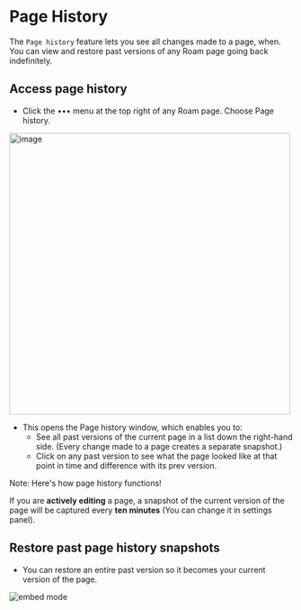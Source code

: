 # Page History
The `Page history` feature lets you see all changes made to a page, when. You can view and restore past versions of any Roam page going back indefinitely.



## Access page history

- Click the ••• menu at the top right of any Roam page. Choose Page history.

<img width="500" alt="image" src="https://user-images.githubusercontent.com/23192045/212555750-0537af6b-1045-4b37-a5b6-37a990dea46e.png">


- This opens the Page history window, which enables you to:
  - See all past versions of the current page in a list down the right-hand side. (Every change made to a page creates a separate snapshot.)
  - Click on any past version to see what the page looked like at that point in time and difference with its prev version.

Note: Here's how page history functions!


If you are **actively editing** a page, a snapshot of the current version of the page will be captured every **ten minutes** (You can change it in settings panel).

## Restore past page history snapshots

- You can restore an entire past version so it becomes your current version of the page.


![embed mode](https://user-images.githubusercontent.com/23192045/212555992-d058c221-a59c-4774-9cf4-a62f8b064a6a.gif)
